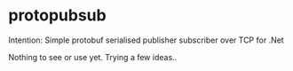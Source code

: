 protopubsub
===========

Intention: Simple protobuf serialised publisher subscriber over TCP for .Net

Nothing to see or use yet. Trying a few ideas..
